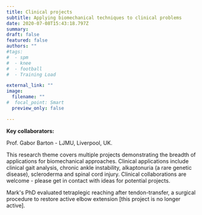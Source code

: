 ```yaml
---
title: Clinical projects
subtitle: Applying biomechanical techniques to clinical problems
date: 2020-07-08T15:43:18.797Z
summary:
draft: false
featured: false
authors: ""
#tags:
#  - spm
#  - knee
#  - football
#  - Training Load

external_link: ""
image:
  filename: ""
#  focal_point: Smart
  preview_only: false

---
```

**Key collaborators:**

Prof. Gabor Barton - LJMU, Liverpool, UK.

This research theme covers multiple projects demonstrating the breadth of applications for biomechanical approaches. Clinical applications include clinical gait analysis, chronic ankle instability, alkaptonuria (a rare genetic disease), scleroderma and spinal cord injury. Clinical collaborations are welcome - please get in contact with ideas for potential projects.

Mark's PhD evaluated tetraplegic reaching after tendon-transfer, a surgical procedure to restore active elbow extension [this project is no longer active].
